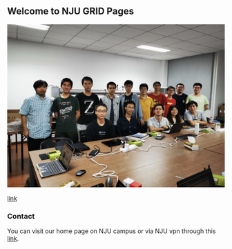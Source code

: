 ## Welcome to NJU GRID Pages

![Group Photo](image2020-9-30_8-6-55.jpg)

[link](/page1.md)


### Contact

You can visit our home page on NJU campus or via NJU vpn through this [link](http://114.212.184.22:8080/display/GRID/GRID+Home).

